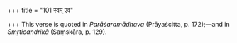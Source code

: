 +++
title = "101 स्वम् एव"

+++
This verse is quoted in *Parāśaramādhava* (Prāyaścitta, p. 172);—and in
*Smṛticandrikā* (Saṃskāra, p. 129).


